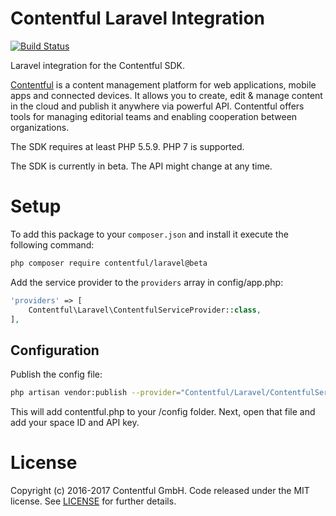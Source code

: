 # Contentful Laravel Integration

[![Build Status](https://travis-ci.org/contentful/contentful-laravel.svg?branch=master)](https://travis-ci.org/contentful/contentful-laravel)

Laravel integration for the Contentful SDK.

[Contentful][1] is a content management platform for web applications, mobile apps and connected devices. It allows you to create, edit & manage content in the cloud and publish it anywhere via powerful API. Contentful offers tools for managing editorial teams and enabling cooperation between organizations.

The SDK requires at least PHP 5.5.9. PHP 7 is supported.

The SDK is currently in beta. The API might change at any time. 

# Setup

To add this package to your `composer.json` and install it execute the following command:

```bash
php composer require contentful/laravel@beta
````

Add the service provider to the `providers` array in config/app.php:

```php
'providers' => [
    Contentful\Laravel\ContentfulServiceProvider::class,
],
```

## Configuration

Publish the config file:

```sh
php artisan vendor:publish --provider="Contentful/Laravel/ContentfulServiceProvider"
```

This will add contentful.php to your /config folder. Next, open that file and add your space ID and API key.

License
=======

Copyright (c) 2016-2017 Contentful GmbH. Code released under the MIT license. See [LICENSE][2] for further details.

 [1]: https://www.contentful.com
 [2]: LICENSE
